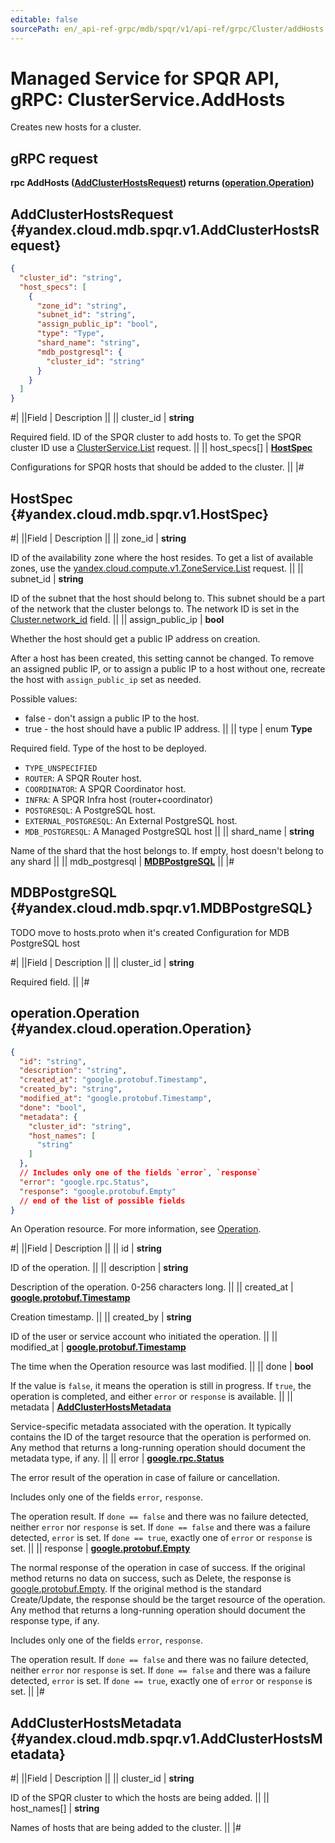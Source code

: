 ```yaml
---
editable: false
sourcePath: en/_api-ref-grpc/mdb/spqr/v1/api-ref/grpc/Cluster/addHosts.md
---
```


# Managed Service for SPQR API, gRPC: ClusterService.AddHosts

Creates new hosts for a cluster.

## gRPC request

**rpc AddHosts ([AddClusterHostsRequest](#yandex.cloud.mdb.spqr.v1.AddClusterHostsRequest)) returns ([operation.Operation](#yandex.cloud.operation.Operation))**

## AddClusterHostsRequest {#yandex.cloud.mdb.spqr.v1.AddClusterHostsRequest}

```json
{
  "cluster_id": "string",
  "host_specs": [
    {
      "zone_id": "string",
      "subnet_id": "string",
      "assign_public_ip": "bool",
      "type": "Type",
      "shard_name": "string",
      "mdb_postgresql": {
        "cluster_id": "string"
      }
    }
  ]
}
```

#|
||Field | Description ||
|| cluster_id | **string**

Required field. ID of the SPQR cluster to add hosts to.
To get the SPQR cluster ID use a [ClusterService.List](/docs/managed-spqr/api-ref/grpc/Cluster/list#List) request. ||
|| host_specs[] | **[HostSpec](#yandex.cloud.mdb.spqr.v1.HostSpec)**

Configurations for SPQR hosts that should be added to the cluster. ||
|#

## HostSpec {#yandex.cloud.mdb.spqr.v1.HostSpec}

#|
||Field | Description ||
|| zone_id | **string**

ID of the availability zone where the host resides.
To get a list of available zones, use the [yandex.cloud.compute.v1.ZoneService.List](/docs/compute/api-ref/grpc/Zone/list#List) request. ||
|| subnet_id | **string**

ID of the subnet that the host should belong to. This subnet should be a part
of the network that the cluster belongs to.
The network ID is set in the [Cluster.network_id](/docs/managed-spqr/api-ref/grpc/Cluster/get#yandex.cloud.mdb.spqr.v1.Cluster) field. ||
|| assign_public_ip | **bool**

Whether the host should get a public IP address on creation.

After a host has been created, this setting cannot be changed. To remove an assigned public IP, or to assign
a public IP to a host without one, recreate the host with `assign_public_ip` set as needed.

Possible values:
* false - don't assign a public IP to the host.
* true - the host should have a public IP address. ||
|| type | enum **Type**

Required field. Type of the host to be deployed.

- `TYPE_UNSPECIFIED`
- `ROUTER`: A SPQR Router host.
- `COORDINATOR`: A SPQR Coordinator host.
- `INFRA`: A SPQR Infra host (router+coordinator)
- `POSTGRESQL`: A PostgreSQL host.
- `EXTERNAL_POSTGRESQL`: An External PostgreSQL host.
- `MDB_POSTGRESQL`: A Managed PostgreSQL host ||
|| shard_name | **string**

Name of the shard that the host belongs to.
If empty, host doesn't belong to any shard ||
|| mdb_postgresql | **[MDBPostgreSQL](#yandex.cloud.mdb.spqr.v1.MDBPostgreSQL)** ||
|#

## MDBPostgreSQL {#yandex.cloud.mdb.spqr.v1.MDBPostgreSQL}

TODO move to hosts.proto when it's created
Configuration for MDB PostgreSQL host

#|
||Field | Description ||
|| cluster_id | **string**

Required field.  ||
|#

## operation.Operation {#yandex.cloud.operation.Operation}

```json
{
  "id": "string",
  "description": "string",
  "created_at": "google.protobuf.Timestamp",
  "created_by": "string",
  "modified_at": "google.protobuf.Timestamp",
  "done": "bool",
  "metadata": {
    "cluster_id": "string",
    "host_names": [
      "string"
    ]
  },
  // Includes only one of the fields `error`, `response`
  "error": "google.rpc.Status",
  "response": "google.protobuf.Empty"
  // end of the list of possible fields
}
```

An Operation resource. For more information, see [Operation](/docs/api-design-guide/concepts/operation).

#|
||Field | Description ||
|| id | **string**

ID of the operation. ||
|| description | **string**

Description of the operation. 0-256 characters long. ||
|| created_at | **[google.protobuf.Timestamp](https://developers.google.com/protocol-buffers/docs/reference/google.protobuf#timestamp)**

Creation timestamp. ||
|| created_by | **string**

ID of the user or service account who initiated the operation. ||
|| modified_at | **[google.protobuf.Timestamp](https://developers.google.com/protocol-buffers/docs/reference/google.protobuf#timestamp)**

The time when the Operation resource was last modified. ||
|| done | **bool**

If the value is `false`, it means the operation is still in progress.
If `true`, the operation is completed, and either `error` or `response` is available. ||
|| metadata | **[AddClusterHostsMetadata](#yandex.cloud.mdb.spqr.v1.AddClusterHostsMetadata)**

Service-specific metadata associated with the operation.
It typically contains the ID of the target resource that the operation is performed on.
Any method that returns a long-running operation should document the metadata type, if any. ||
|| error | **[google.rpc.Status](https://cloud.google.com/tasks/docs/reference/rpc/google.rpc#status)**

The error result of the operation in case of failure or cancellation.

Includes only one of the fields `error`, `response`.

The operation result.
If `done == false` and there was no failure detected, neither `error` nor `response` is set.
If `done == false` and there was a failure detected, `error` is set.
If `done == true`, exactly one of `error` or `response` is set. ||
|| response | **[google.protobuf.Empty](https://developers.google.com/protocol-buffers/docs/reference/google.protobuf#google.protobuf.Empty)**

The normal response of the operation in case of success.
If the original method returns no data on success, such as Delete,
the response is [google.protobuf.Empty](https://developers.google.com/protocol-buffers/docs/reference/google.protobuf#google.protobuf.Empty).
If the original method is the standard Create/Update,
the response should be the target resource of the operation.
Any method that returns a long-running operation should document the response type, if any.

Includes only one of the fields `error`, `response`.

The operation result.
If `done == false` and there was no failure detected, neither `error` nor `response` is set.
If `done == false` and there was a failure detected, `error` is set.
If `done == true`, exactly one of `error` or `response` is set. ||
|#

## AddClusterHostsMetadata {#yandex.cloud.mdb.spqr.v1.AddClusterHostsMetadata}

#|
||Field | Description ||
|| cluster_id | **string**

ID of the SPQR cluster to which the hosts are being added. ||
|| host_names[] | **string**

Names of hosts that are being added to the cluster. ||
|#